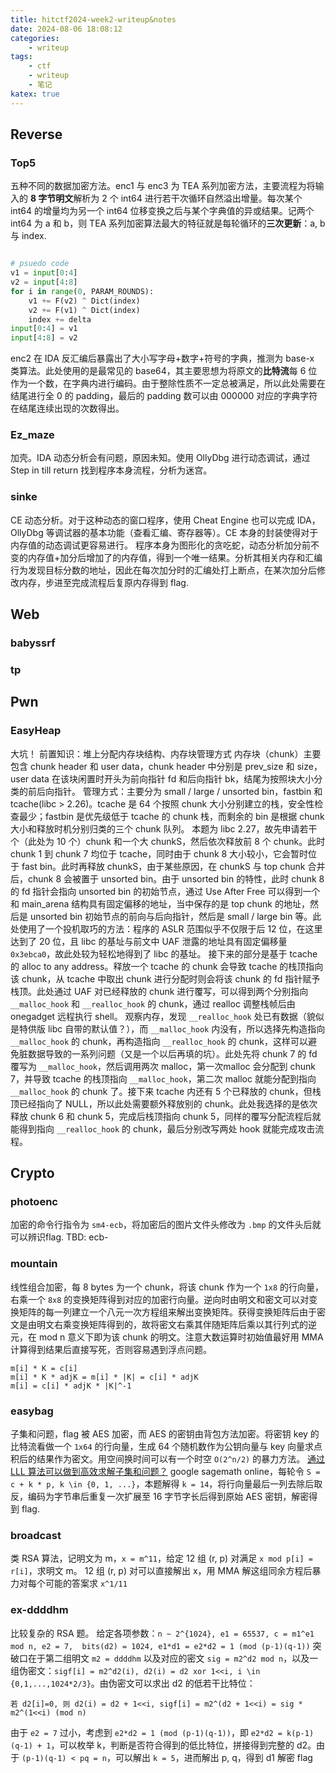 ```yaml
---
title: hitctf2024-week2-writeup&notes
date: 2024-08-06 18:08:12
categories:
    - writeup
tags:
    - ctf
    - writeup
    - 笔记
katex: true
---
```

## Reverse

### Top5

五种不同的数据加密方法。enc1 与 enc3 为 TEA 系列加密方法，主要流程为将输入的 **8 字节明文**解析为 2 个 int64 进行若干次循环自然溢出增量。每次某个 int64 的增量均为另一个 int64 位移变换之后与某个字典值的异或结果。记两个 int64 为 a 和 b，则 TEA 系列加密算法最大的特征就是每轮循环的**三次更新**：a, b 与 index.

```python

# psuedo code
v1 = input[0:4]
v2 = input[4:8]
for i in range(0, PARAM_ROUNDS):
    v1 += F(v2) ^ Dict(index)
    v2 += F(v1) ^ Dict(index)
    index += delta
input[0:4] = v1
input[4:8] = v2

```

enc2 在 IDA 反汇编后暴露出了大小写字母+数字+符号的字典，推测为 base-x 类算法。此处使用的是最常见的 base64，其主要思想为将原文的**比特流**每 6 位作为一个数，在字典内进行编码。由于整除性质不一定总被满足，所以此处需要在结尾进行全 0 的 padding，最后的 padding 数可以由 000000 对应的字典字符在结尾连续出现的次数得出。

### Ez_maze

加壳。IDA 动态分析会有问题，原因未知。使用 OllyDbg 进行动态调试，通过 Step in till return 找到程序本身流程，分析为迷宫。

### sinke

CE 动态分析。对于这种动态的窗口程序，使用 Cheat Engine 也可以完成 IDA，OllyDbg 等调试器的基本功能（查看汇编、寄存器等）。CE 本身的封装使得对于内存值的动态调试更容易进行。
程序本身为图形化的贪吃蛇，动态分析加分前不变的内存值+加分后增加了的内存值，得到一个唯一结果。分析其相关内存和汇编行为发现目标分数的地址，因此在每次加分时的汇编处打上断点，在某次加分后修改内存，步进至完成流程后复原内存得到 flag.

## Web

### babyssrf

### tp

## Pwn

### EasyHeap

大坑！
前置知识：堆上分配内存块结构、内存块管理方式
内存块（chunk）主要包含 chunk header 和 user data，chunk header 中分别是 prev_size 和 size，user data 在该块闲置时开头为前向指针 fd 和后向指针 bk，结尾为按照块大小分类的前后向指针。
管理方式：主要分为 small / large / unsorted bin，fastbin 和 tcache(libc > 2.26)。tcache 是 64 个按照 chunk 大小分别建立的栈，安全性检查最少；fastbin 是优先级低于 tcache 的 chunk 栈，而剩余的 bin 是根据 chunk 大小和释放时机分别归类的三个 chunk 队列。
本题为 libc 2.27，故先申请若干个（此处为 10 个）chunk 和一个大 chunkS，然后依次释放前 8 个 chunk。此时 chunk 1 到 chunk 7 均位于 tcache，同时由于 chunk 8 大小较小，它会暂时位于 fast bin。此时再释放 chunkS，由于某些原因，在 chunkS 与 top chunk 合并后，chunk 8 会被置于 unsorted bin。由于 unsorted bin 的特性，此时 chunk 8 的 fd 指针会指向 unsorted bin 的初始节点，通过 Use After Free 可以得到一个和 main_arena 结构具有固定偏移的地址，当中保存的是 top chunk 的地址，然后是 unsorted bin 初始节点的前向与后向指针，然后是 small / large bin 等。此处使用了一个投机取巧的方法：程序的 ASLR 范围似乎不仅限于后 12 位，在这里达到了 20 位，且 libc 的基址与前文中 UAF 泄露的地址具有固定偏移量 `0x3ebca0`，故此处较为轻松地得到了 libc 的基址。
接下来的部分是基于 tcache 的 alloc to any address。释放一个 tcache 的 chunk 会导致 tcache 的栈顶指向该 chunk，从 tcache 中取出 chunk 进行分配时则会将该 chunk 的 fd 指针赋予栈顶。此处通过 UAF 对已经释放的 chunk 进行覆写，可以得到两个分别指向 `__malloc_hook` 和 `__realloc_hook` 的 chunk，通过 realloc 调整栈帧后由 onegadget 远程执行 shell。
观察内存，发现 `__realloc_hook` 处已有数据（貌似是特供版 libc 自带的默认值？），而 `__malloc_hook` 内没有，所以选择先构造指向 `__malloc_hook` 的 chunk，再构造指向 `__realloc_hook` 的 chunk，这样可以避免脏数据导致的一系列问题（又是一个以后再填的坑）。此处先将 chunk 7 的 fd 覆写为 `__malloc_hook`，然后调用两次 malloc，第一次malloc 会分配到 chunk 7，并导致 tcache 的栈顶指向 `__malloc_hook`，第二次 malloc 就能分配到指向 `__malloc_hook` 的 chunk 了。接下来 tcache 内还有 5 个已释放的 chunk，但栈顶已经指向了 NULL，所以此处需要额外释放别的 chunk。此处我选择的是依次释放 chunk 6 和 chunk 5，完成后栈顶指向 chunk 5，同样的覆写分配流程后就能得到指向 `__realloc_hook` 的 chunk，最后分别改写两处 hook 就能完成攻击流程。

## Crypto

### photoenc

加密的命令行指令为 `sm4-ecb`，将加密后的图片文件头修改为 `.bmp` 的文件头后就可以辨识flag.
TBD: ecb-

### mountain

线性组合加密，每 8 bytes 为一个 chunk，将该 chunk 作为一个 `1x8` 的行向量，右乘一个 `8x8` 的变换矩阵得到对应的加密行向量。逆向时由明文和密文可以对变换矩阵的每一列建立一个八元一次方程组来解出变换矩阵。获得变换矩阵后由于密文是由明文右乘变换矩阵得到的，故将密文右乘其伴随矩阵后乘以其行列式的逆元，在 mod n 意义下即为该 chunk 的明文。注意大数运算时初始值最好用 MMA 计算得到结果后直接写死，否则容易遇到浮点问题。

```plain
m[i] * K = c[i] 
m[i] * K * adjK = m[i] * |K| = c[i] * adjK
m[i] = c[i] * adjK * |K|^-1
```

### easybag

子集和问题，flag 被 AES 加密，而 AES 的密钥由背包方法加密。将密钥 key 的比特流看做一个 `1x64` 的行向量，生成 64 个随机数作为公钥向量与 key 向量求点积后的结果作为密文。用空间换时间可以有一个时空 `O(2^n/2)` 的暴力方法。
[通过 LLL 算法可以做到高效求解子集和问题？](https://www.ruanx.net/lattice-2/)
google sagemath online，每轮令 `S = c + k * p, k \in {0, 1, ...}`，本题解得 `k = 14`，将行向量最后一列去除后取反，编码为字节串后重复一次扩展至 16 字节字长后得到原始 AES 密钥，解密得到 flag.

### broadcast

类 RSA 算法，记明文为 m，`x = m^11`，给定 12 组 (r, p) 对满足 `x mod p[i] = r[i]`，求明文 m。
12 组 (r, p) 对可以直接解出 x，用 MMA 解这组同余方程后暴力对每个可能的答案求 `x^1/11`

### ex-ddddhm

比较复杂的 RSA 题。
给定各项参数：`n ~ 2^{1024}, e1 = 65537, c = m1^e1 mod n, e2 = 7,  bits(d2) = 1024, e1*d1 = e2*d2 = 1 (mod (p-1)(q-1))`
突破口在于第二组明文 `m2 = ddddhm` 以及对应的密文 `sig = m2^d2 mod n`，以及一组伪密文：`sigf[i] = m2^d2(i), d2(i) = d2 xor 1<<i, i \in {0,1,...,1024*2/3}`。由伪密文可以求出 d2 的低若干比特位：

```plain
若 d2[i]=0, 则 d2(i) = d2 + 1<<i, sigf[i] = m2^(d2 + 1<<i) = sig * m2^(1<<i) (mod n)
```

由于 `e2 = 7` 过小，考虑到 `e2*d2 = 1 (mod (p-1)(q-1))`，即 `e2*d2 = k(p-1)(q-1) + 1`，可以枚举 k，判断是否符合得到的低比特位，拼接得到完整的 d2。由于 `(p-1)(q-1) < pq = n`，可以解出 `k = 5`，进而解出 p, q，得到 d1 解密 flag
